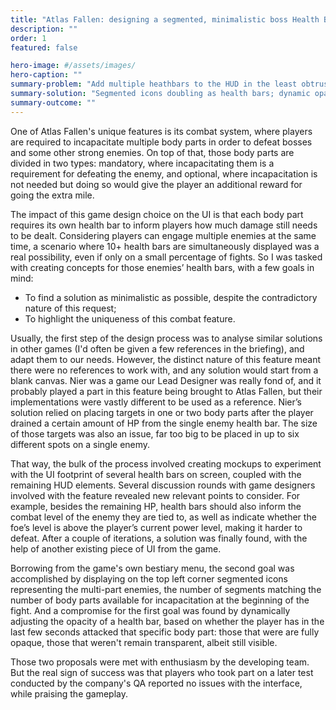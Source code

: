 ```yaml
---
title: "Atlas Fallen: designing a segmented, minimalistic boss Health Bar system"
description: ""
order: 1
featured: false

hero-image: #/assets/images/
hero-caption: ""
summary-problem: "Add multiple heathbars to the HUD in the least obtrusive way possible"
summary-solution: "Segmented icons doubling as health bars; dynamic opacity of health bars"
summary-outcome: ""
---
```


One of Atlas Fallen's unique features is its combat system, where players are required to incapacitate multiple body parts in order to defeat bosses and some other strong enemies. On top of that, those body parts are divided in two types: mandatory, where incapacitating them is a requirement for defeating the enemy, and optional, where incapacitation is not needed but doing so would give the player an additional reward for going the extra mile.

The impact of this game design choice on the UI is that each body part requires its own health bar to inform players how much damage still needs to be dealt. Considering players can engage multiple enemies at the same time, a scenario where 10+ health bars are simultaneously displayed was a real possibility, even if only on a small percentage of fights. So I was tasked with creating concepts for those enemies’ health bars, with a few goals in mind: 

* To find a solution as minimalistic as possible, despite the contradictory nature of this request;
* To highlight the uniqueness of this combat feature. 

Usually, the first step of the design process was to analyse similar solutions in other games (I'd often be given a few references in the briefing), and adapt them to our needs. However, the distinct nature of this feature meant there were no references to work with, and any solution would start from a blank canvas. Nier was a game our Lead Designer was really fond of, and it probably played a part in this feature being brought to Atlas Fallen, but their implementations were vastly different to be used as a reference. Nier’s solution relied on placing targets in one or two body parts after the player drained a certain amount of HP from the single enemy health bar. The size of those targets was also an issue, far too big to be placed in up to six different spots on a single enemy.

That way, the bulk of the process involved creating mockups to experiment with the UI footprint of several health bars on screen, coupled with the remaining HUD elements. Several discussion rounds with game designers involved with the feature revealed new relevant points to consider. For example, besides the remaining HP, health bars should also inform the combat level of the enemy they are tied to, as well as indicate whether the foe’s level is above the player’s current power level, making it harder to defeat. After a couple of iterations, a solution was finally found, with the help of another existing piece of UI from the game.

Borrowing from the game's own bestiary menu, the second goal was accomplished by displaying on the top left corner segmented icons representing the multi-part enemies, the number of segments matching the number of body parts available for incapacitation at the beginning of the fight. And a compromise for the first goal was found by dynamically adjusting the opacity of a health bar, based on whether the player has in the last few seconds attacked that specific body part: those that were are fully opaque, those that weren't remain transparent, albeit still visible.

Those two proposals were met with enthusiasm by the developing team. But the real sign of success was that players who took part on a later test conducted by the company's QA reported no issues with the interface, while praising the gameplay.